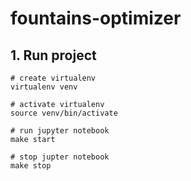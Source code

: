 # fountains-optimizer

## 1. Run project

```
# create virtualenv
virtualenv venv

# activate virtualenv
source venv/bin/activate

# run jupyter notebook
make start

# stop jupter notebook
make stop
```
